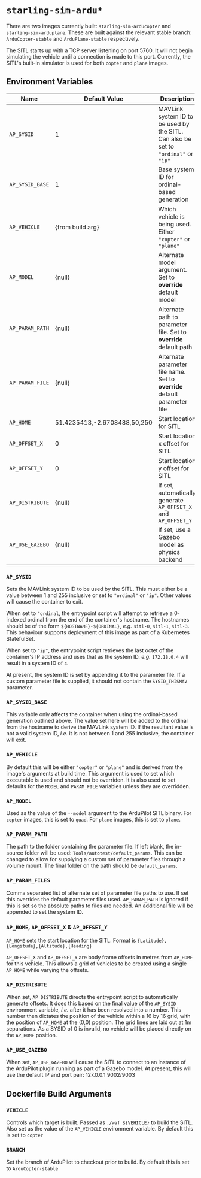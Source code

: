 # `starling-sim-ardu*`

There are two images currently built: `starling-sim-arducopter` and `starling-sim-arduplane`. These are built against
the relevant stable branch: `ArduCopter-stable` and `ArduPlane-stable` respectively.

The SITL starts up with a TCP server listening on port 5760. It will not begin simulating the vehicle until a connection
is made to this port. Currently, the SITL's built-in simulator is used for both `copter` and `plane` images.

## Environment Variables

Name                  | Default Value                | Description
----------------------|------------------------------|------------
`AP_SYSID`            | 1                            | MAVLink system ID to be used by the SITL. Can also be set to `"ordinal"` or `"ip"`
`AP_SYSID_BASE`       | 1                            | Base system ID for ordinal-based generation
`AP_VEHICLE`          | {from build arg}             | Which vehicle is being used. Either `"copter"` or `"plane"`
`AP_MODEL`            | {null}                       | Alternate model argument. Set to __override__ default model
`AP_PARAM_PATH`       | {null}                       | Alternate path to parameter file. Set to __override__ default path
`AP_PARAM_FILE`       | {null}                       | Alternate parameter file name. Set to __override__ default parameter file
`AP_HOME`             | 51.4235413,-2.6708488,50,250 | Start location for SITL
`AP_OFFSET_X`         | 0                            | Start location x offset for SITL
`AP_OFFSET_Y`         | 0                            | Start location y offset for SITL
`AP_DISTRIBUTE`       | {null}                       | If set, automatically generate `AP_OFFSET_X` and `AP_OFFSET_Y`
`AP_USE_GAZEBO`       | {null}                       | If set, use a Gazebo model as physics backend

### `AP_SYSID`

Sets the MAVLink system ID to be used by the SITL. This must either be a value between 1 and 255 inclusive or set to
`"ordinal"` or `"ip"`. Other values will cause the container to exit.

When set to `"ordinal`, the entrypoint script will attempt to retrieve a 0-indexed ordinal from the end of the
container's hostname. The hostnames should be of the form `${HOSTNAME}-${ORDINAL}`, *e.g.* `sitl-0`, `sitl-1`, `sitl-3`.
This behaviour supports deployment of this image as part of a Kubernetes StatefulSet.

When set to `"ip"`, the entrypoint script retrieves the last octet of the container's IP address and uses that as the
system ID. *e.g.* `172.18.0.4` will result in a system ID of `4`.

At present, the system ID is set by appending it to the parameter file. If a custom parameter file is supplied, it
should not contain the `SYSID_THISMAV` parameter.

### `AP_SYSID_BASE`

This variable only affects the container when using the ordinal-based generation outlined above. The value set here will
be added to the ordinal from the hostname to derive the MAVLink system ID. If the resultant value is not a valid system
ID, *i.e.* it is not between 1 and 255 inclusive, the container will exit.

### `AP_VEHICLE`

By default this will be either `"copter"` or `"plane"` and is derived from the image's arguments at build time. This
argument is used to set which executable is used and should not be overriden. It is also used to set defaults for the
`MODEL` and `PARAM_FILE` variables unless they are overridden.

### `AP_MODEL`

Used as the value of the `--model` argument to the ArduPilot SITL binary. For `copter` images, this is set to `quad`.
For `plane` images, this is set to `plane`.

### `AP_PARAM_PATH`

The path to the folder containing the parameter file. If left blank, the in-source folder will be used:
`Tools/autotest/default_params`. This can be changed to allow for supplying a custom set of parameter files through a
volume mount. The final folder on the path should be `default_params`.

### `AP_PARAM_FILES`

Comma separated list of alternate set of parameter file paths to use. If set this overrides the default parameter files
used. `AP_PARAM_PATH` is ignored if this is set so the absolute paths to files are needed. An additional file will be
appended to set the system ID.

### `AP_HOME`, `AP_OFFSET_X` & `AP_OFFSET_Y`

`AP_HOME` sets the start location for the SITL. Format is `{Latitude},{Longitude},{Altitude},{Heading}`

`AP_OFFSET_X` and `AP_OFFSET_Y` are body frame offsets in metres from `AP_HOME` for this vehicle. This allows a grid
of vehicles to be created using a single `AP_HOME` while varying the offsets.

### `AP_DISTRIBUTE`

When set, `AP_DISTRIBUTE` directs the entrypoint script to automatically generate offsets. It does this based on the
final value of the `AP_SYSID` environment variable, *i.e.* after it has been resolved into a number. This number then
dictates the position of the vehicle within a 16 by 16 grid, with the position of `AP_HOME` at the (0,0) position. The
grid lines are laid out at 1m separations. As a SYSID of 0 is invalid, no vehicle will be placed directly on the
`AP_HOME` position.

### `AP_USE_GAZEBO`

When set, `AP_USE_GAZEBO` will cause the SITL to connect to an instance of the ArduPilot plugin running as part of a
Gazebo model. At present, this will use the default IP and port pair: 127.0.0.1:9002/9003

## Dockerfile Build Arguments

### `VEHICLE`

Controls which target is built. Passed as `./waf ${VEHICLE}` to build the SITL. Also set as the value of the
`AP_VEHICLE` environment variable. By default this is set to `copter`

### `BRANCH`

Set the branch of ArduPilot to checkout prior to build. By default this is set to `ArduCopter-stable`
